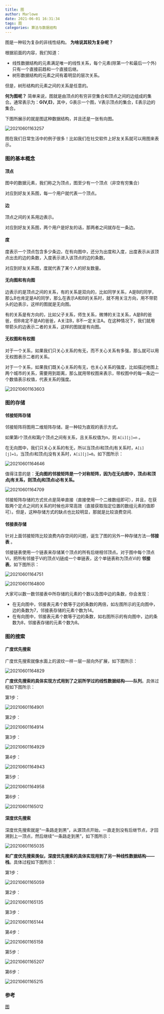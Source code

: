 ```yaml
---
title: 图
author: Marlowe
date: 2021-06-01 16:31:34
tags: 图
categories: 算法与数据结构
---
```


<!--more-->

图是一种较为复杂的非线性结构。 **为啥说其较为复杂呢？**

根据前面的内容，我们知道：

* 线性数据结构的元素满足唯一的线性关系，每个元素(除第一个和最后一个外)只有一个直接前趋和一个直接后继。
* 树形数据结构的元素之间有着明显的层次关系。

但是，树形结构的元素之间的关系是任意的。

**何为图呢？** 简单来说，图就是由顶点的有穷非空集合和顶点之间的边组成的集合。通常表示为：**G(V,E)**，其中，G表示一个图，V表示顶点的集合，E表示边的集合。

下图所展示的就是图这种数据结构，并且还是一张有向图。

![20210601163257](http://marlowe.oss-cn-beijing.aliyuncs.com/img/20210601163257.png)

图在我们日常生活中的例子很多！比如我们在社交软件上好友关系就可以用图来表示。

### 图的基本概念

#### 顶点

图中的数据元素，我们称之为顶点，图至少有一个顶点（非空有穷集合）

对应到好友关系图，每一个用户就代表一个顶点。

#### 边

顶点之间的关系用边表示。

对应到好友关系图，两个用户是好友的话，那两者之间就存在一条边。

#### 度

度表示一个顶点包含多少条边，在有向图中，还分为出度和入度，出度表示从该顶点出去的边的条数，入度表示进入该顶点的边的条数。

对应到好友关系图，度就代表了某个人的好友数量。

#### 无向图和有向图

边表示的是顶点之间的关系，有的关系是双向的，比如同学关系，A是B的同学，那么B也肯定是A的同学，那么在表示A和B的关系时，就不用关注方向，用不带箭头的边表示，这样的图就是无向图。

有的关系是有方向的，比如父子关系，师生关系，微博的关注关系，A是B的爸爸，但B肯定不是A的爸爸，A关注B，B不一定关注A。在这种情况下，我们就用带箭头的边表示二者的关系，这样的图就是有向图。

#### 无权图和有权图

对于一个关系，如果我们只关心关系的有无，而不关心关系有多强，那么就可以用无权图表示二者的关系。

对于一个关系，如果我们既关心关系的有无，也关心关系的强度，比如描述地图上两个城市的关系，需要用到距离，那么就用带权图来表示，带权图中的每一条边一个数值表示权值，代表关系的强度。

![20210601163603](http://marlowe.oss-cn-beijing.aliyuncs.com/img/20210601163603.png)


### 图的存储

#### 邻接矩阵存储

邻接矩阵将图用二维矩阵存储，是一种较为直观的表示方式。

如果第i个顶点和第j个顶点之间有关系，且关系权值为n，则 `A[i][j]=n` 。

在无向图中，我们只关心关系的有无，所以当顶点i和顶点j有关系时，`A[i][j]=1`，当顶点i和顶点j没有关系时，`A[i][j]=0`。如下图所示：

![20210601164646](http://marlowe.oss-cn-beijing.aliyuncs.com/img/20210601164646.png)

值得注意的是：**无向图的邻接矩阵是一个对称矩阵，因为在无向图中，顶点i和顶点j有关系，则顶点j和顶点i必有关系。**

![20210601164709](http://marlowe.oss-cn-beijing.aliyuncs.com/img/20210601164709.png)

邻接矩阵存储的方式优点是简单直接（直接使用一个二维数组即可），并且，在获取两个定点之间的关系的时候也非常高效（直接获取指定位置的数组元素的值即可）。但是，这种存储方式的缺点也比较明显，那就是比较浪费空间.

#### 邻接表存储

针对上面邻接矩阵比较浪费内存空间的问题，诞生了图的另外一种存储方法—**邻接表** 。

邻接链表使用一个链表来存储某个顶点的所有后继相邻顶点。对于图中每个顶点Vi，把所有邻接于Vi的顶点Vj链成一个单链表，这个单链表称为顶点Vi的 **邻接表**。如下图所示：

![20210601164751](http://marlowe.oss-cn-beijing.aliyuncs.com/img/20210601164751.png)

![20210601164800](http://marlowe.oss-cn-beijing.aliyuncs.com/img/20210601164800.png)

大家可以数一数邻接表中所存储的元素的个数以及图中边的条数，你会发现：

* 在无向图中，邻接表元素个数等于边的条数的两倍，如左图所示的无向图中，边的条数为7，邻接表存储的元素个数为14。
* 在有向图中，邻接表元素个数等于边的条数，如右图所示的有向图中，边的条数为8，邻接表存储的元素个数为8。

### 图的搜索

#### 广度优先搜索

广度优先搜索就像水面上的波纹一样一层一层向外扩展，如下图所示：

![20210601164829](http://marlowe.oss-cn-beijing.aliyuncs.com/img/20210601164829.png)

**广度优先搜索的具体实现方式用到了之前所学过的线性数据结构——队列**。具体过程如下图所示：

第1步：

![20210601164901](http://marlowe.oss-cn-beijing.aliyuncs.com/img/20210601164901.png)

第2步：

![20210601164914](http://marlowe.oss-cn-beijing.aliyuncs.com/img/20210601164914.png)

第3步：

![20210601164929](http://marlowe.oss-cn-beijing.aliyuncs.com/img/20210601164929.png)

第4步：

![20210601164943](http://marlowe.oss-cn-beijing.aliyuncs.com/img/20210601164943.png)

第5步：

![20210601164958](http://marlowe.oss-cn-beijing.aliyuncs.com/img/20210601164958.png)

第6步：

![20210601165012](http://marlowe.oss-cn-beijing.aliyuncs.com/img/20210601165012.png)

#### 深度优先搜索

深度优先搜索就是“一条路走到黑”，从源顶点开始，一直走到没有后继节点，才回溯到上一顶点，然后继续“一条路走到黑”，如下图所示：

![20210601165035](http://marlowe.oss-cn-beijing.aliyuncs.com/img/20210601165035.png)

**和广度优先搜索类似，深度优先搜索的具体实现用到了另一种线性数据结构——栈**。具体过程如下图所示：

第1步：

![20210601165059](http://marlowe.oss-cn-beijing.aliyuncs.com/img/20210601165059.png)

第2步：

![20210601165135](http://marlowe.oss-cn-beijing.aliyuncs.com/img/20210601165135.png)

第3步：

![20210601165144](http://marlowe.oss-cn-beijing.aliyuncs.com/img/20210601165144.png)

第4步：

![20210601165158](http://marlowe.oss-cn-beijing.aliyuncs.com/img/20210601165158.png)

第5步：

![20210601165207](http://marlowe.oss-cn-beijing.aliyuncs.com/img/20210601165207.png)

第6步：

![20210601165215](http://marlowe.oss-cn-beijing.aliyuncs.com/img/20210601165215.png)

### 参考

[图](https://snailclimb.gitee.io/javaguide/#/docs/dataStructures-algorithms/data-structure/%E5%9B%BE?id=%e5%9b%be)